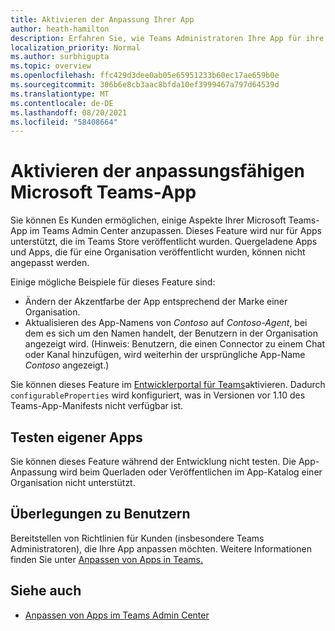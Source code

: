```yaml
---
title: Aktivieren der Anpassung Ihrer App
author: heath-hamilton
description: Erfahren Sie, wie Teams Administratoren Ihre App für ihre Organisation anpassen können.
localization_priority: Normal
ms.author: surbhigupta
ms.topic: overview
ms.openlocfilehash: ffc429d3dee0ab05e65951233b60ec17ae659b0e
ms.sourcegitcommit: 306b6e8cb3aac8bfda10ef3999467a797d64539d
ms.translationtype: MT
ms.contentlocale: de-DE
ms.lasthandoff: 08/20/2021
ms.locfileid: "58408664"
---
```

# <a name="enable-your-microsoft-teams-app-to-be-customized"></a>Aktivieren der anpassungsfähigen Microsoft Teams-App

Sie können Es Kunden ermöglichen, einige Aspekte Ihrer Microsoft Teams-App im Teams Admin Center anzupassen. Dieses Feature wird nur für Apps unterstützt, die im Teams Store veröffentlicht wurden. Quergeladene Apps und Apps, die für eine Organisation veröffentlicht wurden, können nicht angepasst werden.

Einige mögliche Beispiele für dieses Feature sind:

* Ändern der Akzentfarbe der App entsprechend der Marke einer Organisation.
* Aktualisieren des App-Namens von *Contoso* auf *Contoso-Agent*, bei dem es sich um den Namen handelt, der Benutzern in der Organisation angezeigt wird. (Hinweis: Benutzern, die einen Connector zu einem Chat oder Kanal hinzufügen, wird weiterhin der ursprüngliche App-Name *Contoso* angezeigt.)

Sie können dieses Feature im [Entwicklerportal für Teams](https://dev.teams.microsoft.com/home)aktivieren. Dadurch `configurableProperties` wird konfiguriert, was in Versionen vor 1.10 des Teams-App-Manifests nicht verfügbar ist.

## <a name="test-your-app"></a>Testen eigener Apps

Sie können dieses Feature während der Entwicklung nicht testen. Die App-Anpassung wird beim Querladen oder Veröffentlichen im App-Katalog einer Organisation nicht unterstützt.

## <a name="user-considerations"></a>Überlegungen zu Benutzern

Bereitstellen von Richtlinien für Kunden (insbesondere Teams Administratoren), die Ihre App anpassen möchten. Weitere Informationen finden Sie unter [Anpassen von Apps in Teams.](/MicrosoftTeams/customize-apps)

## <a name="see-also"></a>Siehe auch

* [Anpassen von Apps im Teams Admin Center](/MicrosoftTeams/customize-apps)
